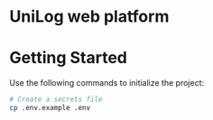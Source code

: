 # UniLog web platform

# Getting Started

Use the following commands to initialize the project:

```bash
# Create a secrets file
cp .env.example .env
```
